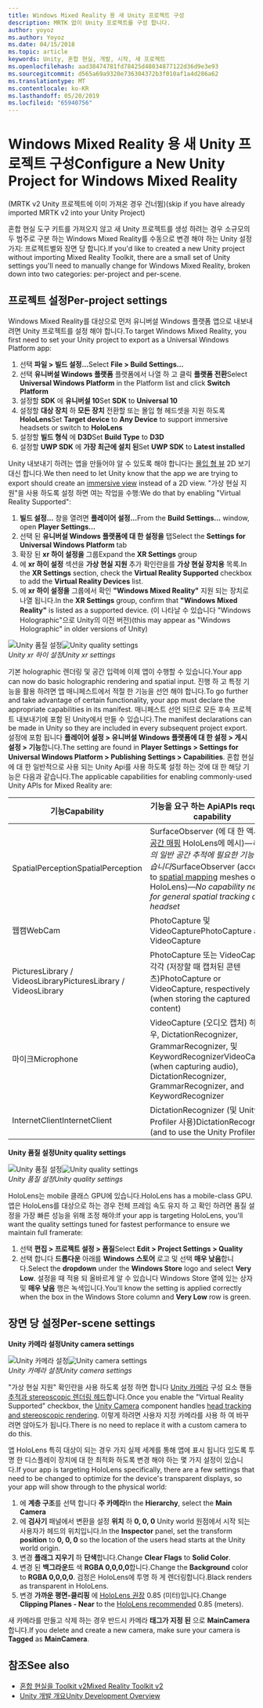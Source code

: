 ```yaml
---
title: Windows Mixed Reality 용 새 Unity 프로젝트 구성
description: MRTK 없이 Unity 프로젝트를 구성 합니다.
author: yoyoz
ms.author: Yoyoz
ms.date: 04/15/2018
ms.topic: article
keywords: Unity, 혼합 현실, 개발, 시작, 새 프로젝트
ms.openlocfilehash: aad38474781fd78425d48034877122d36d9e3e93
ms.sourcegitcommit: d565a69a9320e736304372b3f010af1a4d286a62
ms.translationtype: MT
ms.contentlocale: ko-KR
ms.lasthandoff: 05/20/2019
ms.locfileid: "65940756"
---
```

# <a name="configure-a-new-unity-project-for-windows-mixed-reality"></a><span data-ttu-id="611ae-104">Windows Mixed Reality 용 새 Unity 프로젝트 구성</span><span class="sxs-lookup"><span data-stu-id="611ae-104">Configure a New Unity Project for Windows Mixed Reality</span></span> 

<span data-ttu-id="611ae-105">(MRTK v2 Unity 프로젝트에 이미 가져온 경우 건너뜀)</span><span class="sxs-lookup"><span data-stu-id="611ae-105">(skip if you have already imported MRTK v2 into your Unity Project)</span></span>

<span data-ttu-id="611ae-106">혼합 현실 도구 키트를 가져오지 않고 새 Unity 프로젝트를 생성 하려는 경우 소규모의 두 범주로 구분 하는 Windows Mixed Reality를 수동으로 변경 해야 하는 Unity 설정 가지: 프로젝트별와 장면 당 합니다.</span><span class="sxs-lookup"><span data-stu-id="611ae-106">If you'd like to created a new Unity project without importing Mixed Reality Toolkit, there are a small set of Unity settings you'll need to manually change for Windows Mixed Reality, broken down into two categories: per-project and per-scene.</span></span>

## <a name="per-project-settings"></a><span data-ttu-id="611ae-107">프로젝트 설정</span><span class="sxs-lookup"><span data-stu-id="611ae-107">Per-project settings</span></span>

<span data-ttu-id="611ae-108">Windows Mixed Reality를 대상으로 먼저 유니버설 Windows 플랫폼 앱으로 내보내려면 Unity 프로젝트를 설정 해야 합니다.</span><span class="sxs-lookup"><span data-stu-id="611ae-108">To target Windows Mixed Reality, you first need to set your Unity project to export as a Universal Windows Platform app:</span></span>
1. <span data-ttu-id="611ae-109">선택 **파일 > 빌드 설정...**</span><span class="sxs-lookup"><span data-stu-id="611ae-109">Select **File > Build Settings...**</span></span>
2. <span data-ttu-id="611ae-110">선택 **유니버설 Windows 플랫폼** 플랫폼에서 나열 하 고 클릭 **플랫폼 전환**</span><span class="sxs-lookup"><span data-stu-id="611ae-110">Select **Universal Windows Platform** in the Platform list and click **Switch Platform**</span></span>
3. <span data-ttu-id="611ae-111">설정할 **SDK** 에 **유니버설 10**</span><span class="sxs-lookup"><span data-stu-id="611ae-111">Set **SDK** to **Universal 10**</span></span>
4. <span data-ttu-id="611ae-112">설정할 **대상 장치** 하 **모든 장치** 전환할 또는 몰입 형 헤드셋을 지원 하도록 **HoloLens**</span><span class="sxs-lookup"><span data-stu-id="611ae-112">Set **Target device** to **Any Device** to support immersive headsets or switch to **HoloLens**</span></span>
5. <span data-ttu-id="611ae-113">설정할 **빌드 형식** 에 **D3D**</span><span class="sxs-lookup"><span data-stu-id="611ae-113">Set **Build Type** to **D3D**</span></span>
6. <span data-ttu-id="611ae-114">설정할 **UWP SDK** 에 **가장 최근에 설치 된**</span><span class="sxs-lookup"><span data-stu-id="611ae-114">Set **UWP SDK** to **Latest installed**</span></span>

<span data-ttu-id="611ae-115">Unity 내보내기 하려는 앱을 만들어야 알 수 있도록 해야 합니다는 [몰입 형 뷰](app-views.md) 2D 보기 대신 합니다.</span><span class="sxs-lookup"><span data-stu-id="611ae-115">We then need to let Unity know that the app we are trying to export should create an [immersive view](app-views.md) instead of a 2D view.</span></span> <span data-ttu-id="611ae-116">"가상 현실 지원"을 사용 하도록 설정 하면 여는 작업을 수행:</span><span class="sxs-lookup"><span data-stu-id="611ae-116">We do that by enabling "Virtual Reality Supported":</span></span>
1. <span data-ttu-id="611ae-117">**빌드 설정...**  창을 열려면 **플레이어 설정...**</span><span class="sxs-lookup"><span data-stu-id="611ae-117">From the **Build Settings...** window, open **Player Settings...**</span></span>
2. <span data-ttu-id="611ae-118">선택 된 **유니버설 Windows 플랫폼에 대 한 설정을** 탭</span><span class="sxs-lookup"><span data-stu-id="611ae-118">Select the **Settings for Universal Windows Platform** tab</span></span>
3. <span data-ttu-id="611ae-119">확장 된 **xr 하이 설정을** 그룹</span><span class="sxs-lookup"><span data-stu-id="611ae-119">Expand the **XR Settings** group</span></span>
4. <span data-ttu-id="611ae-120">에 **xr 하이 설정** 섹션을 **가상 현실 지원** 추가 확인란을를 **가상 현실 장치용** 목록.</span><span class="sxs-lookup"><span data-stu-id="611ae-120">In the **XR Settings** section, check the **Virtual Reality Supported** checkbox to add the **Virtual Reality Devices** list.</span></span>
5. <span data-ttu-id="611ae-121">에 **xr 하이 설정을** 그룹에서 확인 **"Windows Mixed Reality"** 지원 되는 장치로 나열 됩니다.</span><span class="sxs-lookup"><span data-stu-id="611ae-121">In the **XR Settings** group, confirm that **"Windows Mixed Reality"** is listed as a supported device.</span></span> <span data-ttu-id="611ae-122">(이 나타날 수 있습니다 "Windows Holographic"으로 Unity의 이전 버전)</span><span class="sxs-lookup"><span data-stu-id="611ae-122">(this may appear as "Windows Holographic" in older versions of Unity)</span></span>

<span data-ttu-id="611ae-123">![Unity 품질 설정](images/getting-started-unity-quality-settings.jpg)</span><span class="sxs-lookup"><span data-stu-id="611ae-123">![Unity quality settings](images/getting-started-unity-quality-settings.jpg)</span></span><br>
<span data-ttu-id="611ae-124">*Unity xr 하이 설정*</span><span class="sxs-lookup"><span data-stu-id="611ae-124">*Unity xr settings*</span></span>

<span data-ttu-id="611ae-125">기본 holographic 렌더링 및 공간 입력에 이제 앱이 수행할 수 있습니다.</span><span class="sxs-lookup"><span data-stu-id="611ae-125">Your app can now do basic holographic rendering and spatial input.</span></span> <span data-ttu-id="611ae-126">진행 하 고 특정 기능을 활용 하려면 앱 매니페스트에서 적절 한 기능을 선언 해야 합니다.</span><span class="sxs-lookup"><span data-stu-id="611ae-126">To go further and take advantage of certain functionality, your app must declare the appropriate capabilities in its manifest.</span></span> <span data-ttu-id="611ae-127">매니페스트 선언 되므로 모든 후속 프로젝트 내보내기에 포함 된 Unity에서 만들 수 있습니다.</span><span class="sxs-lookup"><span data-stu-id="611ae-127">The manifest declarations can be made in Unity so they are included in every subsequent project export.</span></span> <span data-ttu-id="611ae-128">설정에 포함 됩니다 **플레이어 설정 > 유니버설 Windows 플랫폼에 대 한 설정 > 게시 설정 > 기능**합니다.</span><span class="sxs-lookup"><span data-stu-id="611ae-128">The setting are found in **Player Settings > Settings for Universal Windows Platform > Publishing Settings > Capabilities**.</span></span> <span data-ttu-id="611ae-129">혼합 현실에 대 한 일반적으로 사용 되는 Unity Api를 사용 하도록 설정 하는 것에 대 한 해당 기능은 다음과 같습니다.</span><span class="sxs-lookup"><span data-stu-id="611ae-129">The applicable capabilities for enabling commonly-used Unity APIs for Mixed Reality are:</span></span>

|  <span data-ttu-id="611ae-130">기능</span><span class="sxs-lookup"><span data-stu-id="611ae-130">Capability</span></span>  |  <span data-ttu-id="611ae-131">기능을 요구 하는 Api</span><span class="sxs-lookup"><span data-stu-id="611ae-131">APIs requiring capability</span></span> | 
|----------|----------|
|  <span data-ttu-id="611ae-132">SpatialPerception</span><span class="sxs-lookup"><span data-stu-id="611ae-132">SpatialPerception</span></span>  |  <span data-ttu-id="611ae-133">SurfaceObserver (에 대 한 액세스 [공간 매핑](spatial-mapping.md) HoloLens에 메시)&mdash;*헤드셋의 일반 공간 추적에 필요한 기능이 없습니다*</span><span class="sxs-lookup"><span data-stu-id="611ae-133">SurfaceObserver (access to [spatial mapping](spatial-mapping.md) meshes on HoloLens)&mdash;*No capability needed for general spatial tracking of the headset*</span></span> | 
|  <span data-ttu-id="611ae-134">웹캠</span><span class="sxs-lookup"><span data-stu-id="611ae-134">WebCam</span></span>  |  <span data-ttu-id="611ae-135">PhotoCapture 및 VideoCapture</span><span class="sxs-lookup"><span data-stu-id="611ae-135">PhotoCapture and VideoCapture</span></span> | 
|  <span data-ttu-id="611ae-136">PicturesLibrary / VideosLibrary</span><span class="sxs-lookup"><span data-stu-id="611ae-136">PicturesLibrary / VideosLibrary</span></span>  |  <span data-ttu-id="611ae-137">PhotoCapture 또는 VideoCapture, 각각 (저장할 때 캡처된 콘텐츠)</span><span class="sxs-lookup"><span data-stu-id="611ae-137">PhotoCapture or VideoCapture, respectively (when storing the captured content)</span></span> | 
|  <span data-ttu-id="611ae-138">마이크</span><span class="sxs-lookup"><span data-stu-id="611ae-138">Microphone</span></span>  |  <span data-ttu-id="611ae-139">VideoCapture (오디오 캡처) 하는 경우, DictationRecognizer, GrammarRecognizer, 및 KeywordRecognizer</span><span class="sxs-lookup"><span data-stu-id="611ae-139">VideoCapture (when capturing audio), DictationRecognizer, GrammarRecognizer, and KeywordRecognizer</span></span> | 
|  <span data-ttu-id="611ae-140">InternetClient</span><span class="sxs-lookup"><span data-stu-id="611ae-140">InternetClient</span></span>  |  <span data-ttu-id="611ae-141">DictationRecognizer (및 Unity Profiler 사용)</span><span class="sxs-lookup"><span data-stu-id="611ae-141">DictationRecognizer (and to use the Unity Profiler)</span></span> | 

<span data-ttu-id="611ae-142">**Unity 품질 설정**</span><span class="sxs-lookup"><span data-stu-id="611ae-142">**Unity quality settings**</span></span>

<span data-ttu-id="611ae-143">![Unity 품질 설정](images/getting-started-unity-quality-settings.jpg)</span><span class="sxs-lookup"><span data-stu-id="611ae-143">![Unity quality settings](images/getting-started-unity-quality-settings.jpg)</span></span><br>
<span data-ttu-id="611ae-144">*Unity 품질 설정*</span><span class="sxs-lookup"><span data-stu-id="611ae-144">*Unity quality settings*</span></span>

<span data-ttu-id="611ae-145">HoloLens는 mobile 클래스 GPU에 있습니다.</span><span class="sxs-lookup"><span data-stu-id="611ae-145">HoloLens has a mobile-class GPU.</span></span> <span data-ttu-id="611ae-146">앱은 HoloLens를 대상으로 하는 경우 전체 프레임 속도 유지 하 고 확인 하려면 품질 설정을 가장 빠른 성능을 위해 조정 해야:</span><span class="sxs-lookup"><span data-stu-id="611ae-146">If your app is targeting HoloLens, you'll want the quality settings tuned for fastest performance to ensure we maintain full framerate:</span></span>
1. <span data-ttu-id="611ae-147">선택 **편집 > 프로젝트 설정 > 품질**</span><span class="sxs-lookup"><span data-stu-id="611ae-147">Select **Edit > Project Settings > Quality**</span></span>
2. <span data-ttu-id="611ae-148">선택 합니다 **드롭다운** 아래를 **Windows 스토어** 로고 및 선택 **매우 낮음**합니다.</span><span class="sxs-lookup"><span data-stu-id="611ae-148">Select the **dropdown** under the **Windows Store** logo and select **Very Low**.</span></span> <span data-ttu-id="611ae-149">설정을 때 적용 되 올바르게 알 수 있습니다 Windows Store 열에 있는 상자 및 **매우 낮음** 행은 녹색입니다.</span><span class="sxs-lookup"><span data-stu-id="611ae-149">You'll know the setting is applied correctly when the box in the Windows Store column and **Very Low** row is green.</span></span>

## <a name="per-scene-settings"></a><span data-ttu-id="611ae-150">장면 당 설정</span><span class="sxs-lookup"><span data-stu-id="611ae-150">Per-scene settings</span></span>

<span data-ttu-id="611ae-151">**Unity 카메라 설정**</span><span class="sxs-lookup"><span data-stu-id="611ae-151">**Unity camera settings**</span></span>

<span data-ttu-id="611ae-152">![Unity 카메라 설정](images/Unitycamerasettings.png)</span><span class="sxs-lookup"><span data-stu-id="611ae-152">![Unity camera settings](images/Unitycamerasettings.png)</span></span><br>
<span data-ttu-id="611ae-153">*Unity 카메라 설정*</span><span class="sxs-lookup"><span data-stu-id="611ae-153">*Unity camera settings*</span></span>

<span data-ttu-id="611ae-154">"가상 현실 지원" 확인란을 사용 하도록 설정 하면 합니다 [Unity 카메라](camera-in-unity.md) 구성 요소 핸들 [추적과 stereoscopic 렌더링 헤드](rendering.md)합니다.</span><span class="sxs-lookup"><span data-stu-id="611ae-154">Once you enable the "Virtual Reality Supported" checkbox, the [Unity Camera](camera-in-unity.md) component handles [head tracking and stereoscopic rendering](rendering.md).</span></span> <span data-ttu-id="611ae-155">이렇게 하려면 사용자 지정 카메라를 사용 하 여 바꾸려면 않아도가 됩니다.</span><span class="sxs-lookup"><span data-stu-id="611ae-155">There is no need to replace it with a custom camera to do this.</span></span>

<span data-ttu-id="611ae-156">앱 HoloLens 특히 대상이 되는 경우 가지 실제 세계를 통해 앱에 표시 됩니다 있도록 투명 한 디스플레이 장치에 대 한 최적화 하도록 변경 해야 하는 몇 가지 설정이 있습니다.</span><span class="sxs-lookup"><span data-stu-id="611ae-156">If your app is targeting HoloLens specifically, there are a few settings that need to be changed to optimize for the device's transparent displays, so your app will show through to the physical world:</span></span>
1. <span data-ttu-id="611ae-157">에 **계층 구조**를 선택 합니다 **주 카메라**</span><span class="sxs-lookup"><span data-stu-id="611ae-157">In the **Hierarchy**, select the **Main Camera**</span></span>
2. <span data-ttu-id="611ae-158">에 **검사기** 패널에서 변환을 설정 **위치** 하 **0, 0, 0** Unity world 원점에서 시작 되는 사용자가 헤드의 위치입니다.</span><span class="sxs-lookup"><span data-stu-id="611ae-158">In the **Inspector** panel, set the transform **position** to **0, 0, 0** so the location of the users head starts at the Unity world origin.</span></span>
3. <span data-ttu-id="611ae-159">변경 **플래그 지우기** 하 **단색**합니다.</span><span class="sxs-lookup"><span data-stu-id="611ae-159">Change **Clear Flags** to **Solid Color**.</span></span>
4. <span data-ttu-id="611ae-160">변경 된 **백그라운드** 색 **RGBA 0,0,0,0**합니다.</span><span class="sxs-lookup"><span data-stu-id="611ae-160">Change the **Background** color to **RGBA 0,0,0,0**.</span></span> <span data-ttu-id="611ae-161">검정은 HoloLens에 투명 하 게 렌더링합니다.</span><span class="sxs-lookup"><span data-stu-id="611ae-161">Black renders as transparent in HoloLens.</span></span>
5. <span data-ttu-id="611ae-162">변경 **가까운 평면-클리핑** 에 [HoloLens 권장](camera-in-unity.md#clip-planes) 0.85 (미터)입니다.</span><span class="sxs-lookup"><span data-stu-id="611ae-162">Change **Clipping Planes - Near** to the [HoloLens recommended](camera-in-unity.md#clip-planes) 0.85 (meters).</span></span>

<span data-ttu-id="611ae-163">새 카메라를 만들고 삭제 하는 경우 반드시 카메라 **태그가 지정 된** 으로 **MainCamera**합니다.</span><span class="sxs-lookup"><span data-stu-id="611ae-163">If you delete and create a new camera, make sure your camera is **Tagged** as **MainCamera**.</span></span>


## <a name="see-also"></a><span data-ttu-id="611ae-164">참조</span><span class="sxs-lookup"><span data-stu-id="611ae-164">See also</span></span>
* [<span data-ttu-id="611ae-165">혼합 현실을 Toolkit v2</span><span class="sxs-lookup"><span data-stu-id="611ae-165">Mixed Reality Toolkit v2</span></span>](mrtk-getting-started.md)
* [<span data-ttu-id="611ae-166">Unity 개발 개요</span><span class="sxs-lookup"><span data-stu-id="611ae-166">Unity Development Overview</span></span>](unity-development-overview.md)
